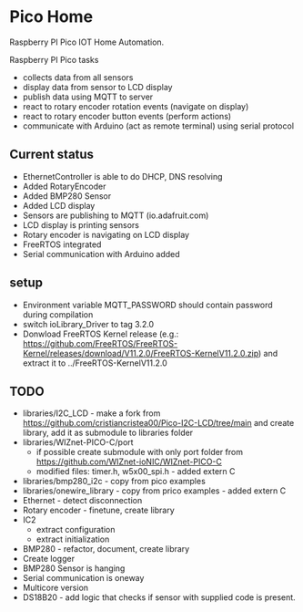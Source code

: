 # Pico Home
Raspberry PI Pico IOT Home Automation.

Raspberry PI Pico tasks
- collects data from all sensors
- display data from sensor to LCD display
- publish data using MQTT to server
- react to rotary encoder rotation events (navigate on display)
- react to rotary encoder button events (perform actions)
- communicate with Arduino (act as remote terminal) using serial protocol

## Current status
- EthernetController is able to do DHCP, DNS resolving
- Added RotaryEncoder
- Added BMP280 Sensor
- Added LCD display
- Sensors are publishing to MQTT (io.adafruit.com)
- LCD display is printing sensors
- Rotary encoder is navigating on LCD display
- FreeRTOS integrated
- Serial communication with Arduino added

## setup
- Environment variable MQTT_PASSWORD should contain password during compilation
- switch ioLibrary_Driver to tag 3.2.0
- Donwload FreeRTOS Kernel release (e.g.: https://github.com/FreeRTOS/FreeRTOS-Kernel/releases/download/V11.2.0/FreeRTOS-KernelV11.2.0.zip) and extract it to ../FreeRTOS-KernelV11.2.0

## TODO
- libraries/I2C_LCD - make a fork from https://github.com/cristiancristea00/Pico-I2C-LCD/tree/main and create library, add it as submodule to libraries folder
- libraries/WIZnet-PICO-C/port
    - if possible create submodule with only port folder from https://github.com/WIZnet-ioNIC/WIZnet-PICO-C
    - modified files: timer.h, w5x00_spi.h - added extern C
- libraries/bmp280_i2c - copy from pico examples
- libraries/onewire_library - copy from prico examples - added extern C
- Ethernet - detect disconnection
- Rotary encoder - finetune, create library
- IC2
    - extract configuration
    - extract initialization
- BMP280 - refactor, document, create library
- Create logger
- BMP280 Sensor is hanging
- Serial communication is oneway
- Multicore version
- DS18B20 - add logic that checks if sensor with supplied code is present.